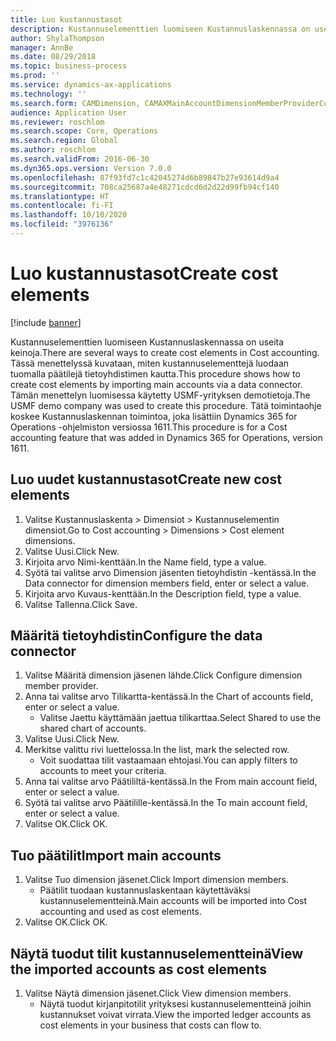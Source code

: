 ```yaml
---
title: Luo kustannustasot
description: Kustannuselementtien luomiseen Kustannuslaskennassa on useita keinoja.
author: ShylaThompson
manager: AnnBe
ms.date: 08/29/2018
ms.topic: business-process
ms.prod: ''
ms.service: dynamics-ax-applications
ms.technology: ''
ms.search.form: CAMDimension, CAMAXMainAccountDimensionMemberProviderConfiguration, CAMDimensionMember
audience: Application User
ms.reviewer: roschlom
ms.search.scope: Core, Operations
ms.search.region: Global
ms.author: roschlom
ms.search.validFrom: 2016-06-30
ms.dyn365.ops.version: Version 7.0.0
ms.openlocfilehash: 87f93fd7c1c42045274d6b89847b27e93614d9a4
ms.sourcegitcommit: 708ca25687a4e48271cdcd6d2d22d99fb94cf140
ms.translationtype: HT
ms.contentlocale: fi-FI
ms.lasthandoff: 10/10/2020
ms.locfileid: "3976136"
---
```

# <a name="create-cost-elements"></a><span data-ttu-id="143cb-103">Luo kustannustasot</span><span class="sxs-lookup"><span data-stu-id="143cb-103">Create cost elements</span></span> 

[!include [banner](../../includes/banner.md)]

<span data-ttu-id="143cb-104">Kustannuselementtien luomiseen Kustannuslaskennassa on useita keinoja.</span><span class="sxs-lookup"><span data-stu-id="143cb-104">There are several ways to create cost elements in Cost accounting.</span></span> <span data-ttu-id="143cb-105">Tässä menettelyssä kuvataan, miten kustannuselementtejä luodaan tuomalla päätilejä tietoyhdistimen kautta.</span><span class="sxs-lookup"><span data-stu-id="143cb-105">This procedure shows how to create cost elements by importing main accounts via a data connector.</span></span> <span data-ttu-id="143cb-106">Tämän menettelyn luomisessa käytetty USMF-yrityksen demotietoja.</span><span class="sxs-lookup"><span data-stu-id="143cb-106">The USMF demo company was used to create this procedure.</span></span> <span data-ttu-id="143cb-107">Tätä toimintaohje koskee Kustannuslaskennan toimintoa, joka lisättiin Dynamics 365 for Operations -ohjelmiston versiossa 1611.</span><span class="sxs-lookup"><span data-stu-id="143cb-107">This procedure is for a Cost accounting feature that was added in Dynamics 365 for Operations, version 1611.</span></span>


## <a name="create-new-cost-elements"></a><span data-ttu-id="143cb-108">Luo uudet kustannustasot</span><span class="sxs-lookup"><span data-stu-id="143cb-108">Create new cost elements</span></span>
1. <span data-ttu-id="143cb-109">Valitse Kustannuslaskenta > Dimensiot > Kustannuselementin dimensiot.</span><span class="sxs-lookup"><span data-stu-id="143cb-109">Go to Cost accounting > Dimensions > Cost element dimensions.</span></span>
2. <span data-ttu-id="143cb-110">Valitse Uusi.</span><span class="sxs-lookup"><span data-stu-id="143cb-110">Click New.</span></span>
3. <span data-ttu-id="143cb-111">Kirjoita arvo Nimi-kenttään.</span><span class="sxs-lookup"><span data-stu-id="143cb-111">In the Name field, type a value.</span></span>
4. <span data-ttu-id="143cb-112">Syötä tai valitse arvo Dimension jäsenten tietoyhdistin -kentässä.</span><span class="sxs-lookup"><span data-stu-id="143cb-112">In the Data connector for dimension members field, enter or select a value.</span></span>
5. <span data-ttu-id="143cb-113">Kirjoita arvo Kuvaus-kenttään.</span><span class="sxs-lookup"><span data-stu-id="143cb-113">In the Description field, type a value.</span></span>
6. <span data-ttu-id="143cb-114">Valitse Tallenna.</span><span class="sxs-lookup"><span data-stu-id="143cb-114">Click Save.</span></span>

## <a name="configure-the-data-connector"></a><span data-ttu-id="143cb-115">Määritä tietoyhdistin</span><span class="sxs-lookup"><span data-stu-id="143cb-115">Configure the data connector</span></span>
1. <span data-ttu-id="143cb-116">Valitse Määritä dimension jäsenen lähde.</span><span class="sxs-lookup"><span data-stu-id="143cb-116">Click Configure dimension member provider.</span></span>
2. <span data-ttu-id="143cb-117">Anna tai valitse arvo Tilikartta-kentässä.</span><span class="sxs-lookup"><span data-stu-id="143cb-117">In the Chart of accounts field, enter or select a value.</span></span>
    * <span data-ttu-id="143cb-118">Valitse Jaettu käyttämään jaettua tilikarttaa.</span><span class="sxs-lookup"><span data-stu-id="143cb-118">Select Shared to use the shared chart of accounts.</span></span>  
3. <span data-ttu-id="143cb-119">Valitse Uusi.</span><span class="sxs-lookup"><span data-stu-id="143cb-119">Click New.</span></span>
4. <span data-ttu-id="143cb-120">Merkitse valittu rivi luettelossa.</span><span class="sxs-lookup"><span data-stu-id="143cb-120">In the list, mark the selected row.</span></span>
    * <span data-ttu-id="143cb-121">Voit suodattaa tilit vastaamaan ehtojasi.</span><span class="sxs-lookup"><span data-stu-id="143cb-121">You can apply filters to accounts to meet your criteria.</span></span>  
5. <span data-ttu-id="143cb-122">Anna tai valitse arvo Päätililtä-kentässä.</span><span class="sxs-lookup"><span data-stu-id="143cb-122">In the From main account field, enter or select a value.</span></span>
6. <span data-ttu-id="143cb-123">Syötä tai valitse arvo Päätilille-kentässä.</span><span class="sxs-lookup"><span data-stu-id="143cb-123">In the To main account field, enter or select a value.</span></span>
7. <span data-ttu-id="143cb-124">Valitse OK.</span><span class="sxs-lookup"><span data-stu-id="143cb-124">Click OK.</span></span>

## <a name="import-main-accounts"></a><span data-ttu-id="143cb-125">Tuo päätilit</span><span class="sxs-lookup"><span data-stu-id="143cb-125">Import main accounts</span></span>
1. <span data-ttu-id="143cb-126">Valitse Tuo dimension jäsenet.</span><span class="sxs-lookup"><span data-stu-id="143cb-126">Click Import dimension members.</span></span>
    * <span data-ttu-id="143cb-127">Päätilit tuodaan kustannuslaskentaan käytettäväksi kustannuselementteinä.</span><span class="sxs-lookup"><span data-stu-id="143cb-127">Main accounts will be imported into Cost accounting and used as cost elements.</span></span>  
2. <span data-ttu-id="143cb-128">Valitse OK.</span><span class="sxs-lookup"><span data-stu-id="143cb-128">Click OK.</span></span>

## <a name="view-the-imported-accounts-as-cost-elements"></a><span data-ttu-id="143cb-129">Näytä tuodut tilit kustannuselementteinä</span><span class="sxs-lookup"><span data-stu-id="143cb-129">View the imported accounts as cost elements</span></span>
1. <span data-ttu-id="143cb-130">Valitse Näytä dimension jäsenet.</span><span class="sxs-lookup"><span data-stu-id="143cb-130">Click View dimension members.</span></span>
    * <span data-ttu-id="143cb-131">Näytä tuodut kirjanpitotilit yrityksesi kustannuselementteinä joihin kustannukset voivat virrata.</span><span class="sxs-lookup"><span data-stu-id="143cb-131">View the imported ledger accounts as cost elements in your business that costs can flow to.</span></span>  

